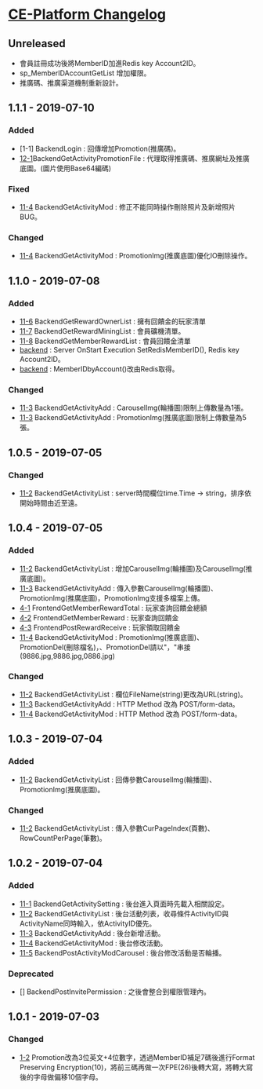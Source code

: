 # [CE-Platform Changelog]


## Unreleased
- 會員註冊成功後將MemberID加進Redis key Account2ID。
- sp_MemberIDAccountGetList 增加權限。
- 推廣碼、推廣渠道機制重新設計。

## 1.1.1 - 2019-07-10

### Added
- [1-1] BackendLogin : 回傳增加Promotion(推廣碼)。
- [12-1]BackendGetActivityPromotionFile : 代理取得推廣碼、推廣網址及推廣底圖。(圖片使用Base64編碼)

### Fixed 
- [11-4] BackendGetActivityMod : 修正不能同時操作刪除照片及新增照片BUG。

### Changed 
- [11-4] BackendGetActivityMod : PromotionImg(推廣底圖)優化IO刪除操作。



## 1.1.0 - 2019-07-08

### Added
- [11-6] BackendGetRewardOwnerList : 擁有回饋金的玩家清單
- [11-7] BackendGetRewardMiningList : 會員礦機清單。
- [11-8] BackendGetMemberRewardList : 會員回饋金清單
- [backend] : Server OnStart Execution SetRedisMemberID(), Redis key Account2ID。
- [backend] : MemberIDbyAccount()改由Redis取得。


### Changed  
- [11-3] BackendGetActivityAdd : CarouselImg(輪播圖)限制上傳數量為1張。
- [11-3] BackendGetActivityAdd : PromotionImg(推廣底圖)限制上傳數量為5張。


## 1.0.5 - 2019-07-05

### Changed  
- [11-2] BackendGetActivityList	: server時間欄位time.Time → string，排序依開始時間由近至遠。


## 1.0.4 - 2019-07-05

### Added  
- [11-2] BackendGetActivityList	: 增加CarouselImg(輪播圖)及CarouselImg(推廣底圖)。
- [11-3] BackendGetActivityAdd : 傳入參數CarouselImg(輪播圖)、PromotionImg(推廣底圖)，PromotionImg支援多檔案上傳。
- [4-1] FrontendGetMemberRewardTotal : 玩家查詢回饋金總額
- [4-2] FrontendGetMemberReward : 玩家查詢回饋金
- [4-3] FrontendPostRewardReceive : 玩家領取回饋金
- [11-4] BackendGetActivityMod : PromotionImg(推廣底圖)、PromotionDel(刪除檔名)，、PromotionDel請以"，"串接(9886.jpg,9886.jpg,0886.jpg)

### Changed  
- [11-2] BackendGetActivityList	: 欄位FileName(string)更改為URL(string)。
- [11-3] BackendGetActivityAdd : HTTP Method 改為 POST/form-data。
- [11-4] BackendGetActivityMod : HTTP Method 改為 POST/form-data。


## 1.0.3 - 2019-07-04

### Added 
- [11-2] BackendGetActivityList	: 回傳參數CarouselImg(輪播圖)、PromotionImg(推廣底圖)。

### Changed  
- [11-2] BackendGetActivityList	: 傳入參數CurPageIndex(頁數)、RowCountPerPage(筆數)。


## 1.0.2 - 2019-07-04

### Added 
- [11-1] BackendGetActivitySetting	: 後台進入頁面時先載入相關設定。
- [11-2] BackendGetActivityList	: 後台活動列表，收尋條件ActivityID與ActivityName同時輸入，依ActivityID優先。
- [11-3] BackendGetActivityAdd	: 後台新增活動。
- [11-4] BackendGetActivityMod	: 後台修改活動。
- [11-5] BackendPostActivityModCarousel : 後台修改活動是否輪播。

### Deprecated 
- []  BackendPostInvitePermission : 之後會整合到權限管理內。 


## 1.0.1 - 2019-07-03

### Changed 
- [1-2] Promotion改為3位英文+4位數字，透過MemberID補足7碼後進行Format Preserving Encryption(10)，將前三碼再做一次FPE(26)後轉大寫，將轉大寫後的字母做偏移10個字母。
	
	
	
[12-1]: https://docs.google.com/document/d/1xzBjCcf-_380Nddc5yFbHkIv37iWltjYp8mebYQe0WQ/edit#heading=h.vo0czos23kc9
[11-6]: https://docs.google.com/document/d/1xzBjCcf-_380Nddc5yFbHkIv37iWltjYp8mebYQe0WQ/edit#heading=h.202o0nvucrl
[11-7]: https://docs.google.com/document/d/1xzBjCcf-_380Nddc5yFbHkIv37iWltjYp8mebYQe0WQ/edit#heading=h.pwft76vdrtnp
[11-8]: https://docs.google.com/document/d/1xzBjCcf-_380Nddc5yFbHkIv37iWltjYp8mebYQe0WQ/edit#heading=h.ksp3iy7h6fjp
[1-2]: https://docs.google.com/document/d/10J9ECd5FsSVNzkz6w8pviuR9ibYLXyBUgJ7KE4otO-4/edit#heading=h.jfcuwps90r60
[11-1]: https://docs.google.com/document/d/1xzBjCcf-_380Nddc5yFbHkIv37iWltjYp8mebYQe0WQ/edit#heading=h.sp1npcc63kb1
[11-2]: https://docs.google.com/document/d/1xzBjCcf-_380Nddc5yFbHkIv37iWltjYp8mebYQe0WQ/edit#heading=h.b7mr1d8eswlo
[11-3]: https://docs.google.com/document/d/1xzBjCcf-_380Nddc5yFbHkIv37iWltjYp8mebYQe0WQ/edit#heading=h.cin9lapulpky
[11-4]: https://docs.google.com/document/d/1xzBjCcf-_380Nddc5yFbHkIv37iWltjYp8mebYQe0WQ/edit#heading=h.cfv594uez3kh
[11-5]: https://docs.google.com/document/d/1xzBjCcf-_380Nddc5yFbHkIv37iWltjYp8mebYQe0WQ/edit#heading=h.nf6g58awc94e
[4-1]: https://docs.google.com/document/d/10J9ECd5FsSVNzkz6w8pviuR9ibYLXyBUgJ7KE4otO-4/edit#heading=h.vgwg4gfiopgb
[4-2]: https://docs.google.com/document/d/10J9ECd5FsSVNzkz6w8pviuR9ibYLXyBUgJ7KE4otO-4/edit#heading=h.q5pu5ek7m2tu
[4-3]: https://docs.google.com/document/d/10J9ECd5FsSVNzkz6w8pviuR9ibYLXyBUgJ7KE4otO-4/edit#heading=h.o2m2mleh9bdp
[CE-Platform Changelog]: https://docs.google.com/document/d/1xzBjCcf-_380Nddc5yFbHkIv37iWltjYp8mebYQe0WQ
[backend]: http://www.dreammaker.game.tw/ceplatform/home1#/
